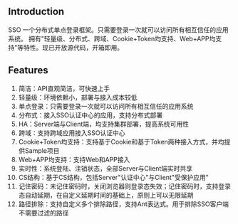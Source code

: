 
## Introduction

SSO 一个分布式单点登录框架。只需要登录一次就可以访问所有相互信任的应用系统。
拥有"轻量级、分布式、跨域、Cookie+Token均支持、Web+APP均支持"等特性。现已开放源代码，开箱即用。


## Features
1. 简洁：API直观简洁，可快速上手
2. 轻量级：环境依赖小，部署与接入成本较低
3. 单点登录：只需要登录一次就可以访问所有相互信任的应用系统
4. 分布式：接入SSO认证中心的应用，支持分布式部署
5. HA：Server端与Client端，均支持集群部署，提高系统可用性
6. 跨域：支持跨域应用接入SSO认证中心
7. Cookie+Token均支持：支持基于Cookie和基于Token两种接入方式，并均提供Sample项目
8. Web+APP均支持：支持Web和APP接入
9. 实时性：系统登陆、注销状态，全部Server与Client端实时共享
10. CS结构：基于CS结构，包括Server"认证中心"与Client"受保护应用"
11. 记住密码：未记住密码时，关闭浏览器则登录态失效；记住密码时，支持登录态自动延期，在自定义延期时间的基础上，原则上可以无限延期
12. 路径排除：支持自定义多个排除路径，支持Ant表达式。用于排除SSO客户端不需要过滤的路径

